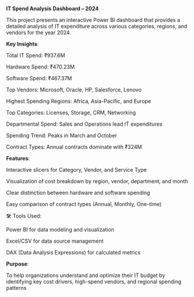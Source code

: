 **IT Spend Analysis Dashboard – 2024**

This project presents an interactive Power BI dashboard that provides a detailed analysis of IT expenditure across various categories, regions, and vendors for the year 2024.

**Key Insights**:

Total IT Spend: ₹937.6M

Hardware Spend: ₹470.23M

Software Spend: ₹467.37M

Top Vendors: Microsoft, Oracle, HP, Salesforce, Lenovo

Highest Spending Regions: Africa, Asia-Pacific, and Europe

Top Categories: Licenses, Storage, CRM, Networking

Departmental Spend: Sales and Operations lead IT expenditures

Spending Trend: Peaks in March and October

Contract Types: Annual contracts dominate with ₹324M

**Features**:

Interactive slicers for Category, Vendor, and Service Type

Visualization of cost breakdown by region, vendor, department, and month

Clear distinction between hardware and software spending

Easy comparison of contract types (Annual, Monthly, One-time)

🛠️ Tools Used:

Power BI for data modeling and visualization

Excel/CSV for data source management

DAX (Data Analysis Expressions) for calculated metrics

**Purpose**:

To help organizations understand and optimize their IT budget by identifying key cost drivers, high-spend vendors, and regional spending patterns
